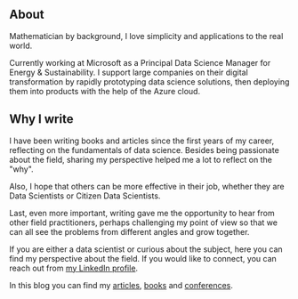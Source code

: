 
## About

Mathematician by background, I love simplicity and applications to the real world.

Currently working at Microsoft as a Principal Data Science Manager for Energy & Sustainability. I support large companies on their digital transformation by rapidly prototyping data science solutions, then deploying them into products with the help of the Azure cloud.


## Why I write

I have been writing books and articles since the first years of my career, reflecting on the fundamentals of data science. Besides being passionate about the field, sharing my perspective helped me a lot to reflect on the "why".

Also, I hope that others can be more effective in their job, whether they are Data Scientists or Citizen Data Scientists.

Last, even more important, writing gave me the opportunity to hear from other field practitioners, perhaps challenging my point of view so that we can all see the problems from different angles and grow together.

If you are either a data scientist or curious about the subject, here you can find my perspective about the field. If you would like to connect, you can reach out from [my LinkedIn profile](https://uk.linkedin.com/in/michele-usuelli-1b84b460).

In this blog you can find my [articles](pages/articles.md),  [books](pages/books.md) and [conferences](pages/conferences.md).

